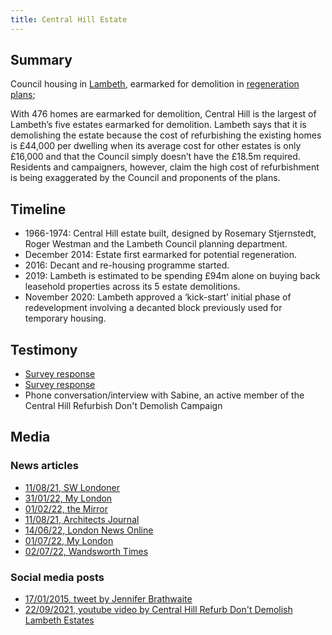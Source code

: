 ```yaml
---
title: Central Hill Estate
---
```


## Summary

Council housing in [Lambeth](providers/Lambeth), earmarked for demolition in [regeneration plans](cause-effect-affect/regeneration);

With 476 homes are earmarked for demolition, Central Hill is the largest of Lambeth’s five estates earmarked for demolition. Lambeth says that it is demolishing the estate because the cost of refurbishing the existing homes is £44,000 per dwelling when its average cost for other estates is only £16,000 and that the Council simply doesn’t have the £18.5m required. Residents and campaigners, however, claim the high cost of refurbishment is being exaggerated by the Council and proponents of the plans.

## Timeline

- 1966-1974: Central Hill estate built, designed by Rosemary Stjernstedt, Roger Westman and the Lambeth Council planning department.
- December 2014: Estate first earmarked for potential regeneration.
- 2016: Decant and re-housing programme started.
- 2019: Lambeth is estimated to be spending £94m alone on buying back leasehold properties across its 5 estate demolitions.
- November 2020: Lambeth approved a ‘kick-start’ initial phase of redevelopment involving a decanted block previously used for temporary housing.

## Testimony

- [Survey response](testimony/SR101)
- [Survey response](testimony/SR102)
- Phone conversation/interview with Sabine, an active member of the Central Hill Refurbish Don't Demolish Campaign

## Media
### News articles

- [11/08/21, SW Londoner](media/SWLondoner-21-08-11)
- [31/01/22, My London](media/MyLondon-22-01-31)
- [01/02/22, the Mirror](media/Mirror-22-02-01)
- [11/08/21, Architects Journal](media/AJ-22-02-23)
- [14/06/22, London News Online](media/LNO-22-06-14)
- [01/07/22, My London](media/MyLondon-22-07-01)
- [02/07/22, Wandsworth Times](media/WT-22-07-02)

### Social media posts

- [17/01/2015, tweet by Jennifer Brathwaite](media/Jennifer-Brathwaite-tweet)
- [22/09/2021, youtube video by Central Hill Refurb Don't Demolish Lambeth Estates](media/CH-youtube)
